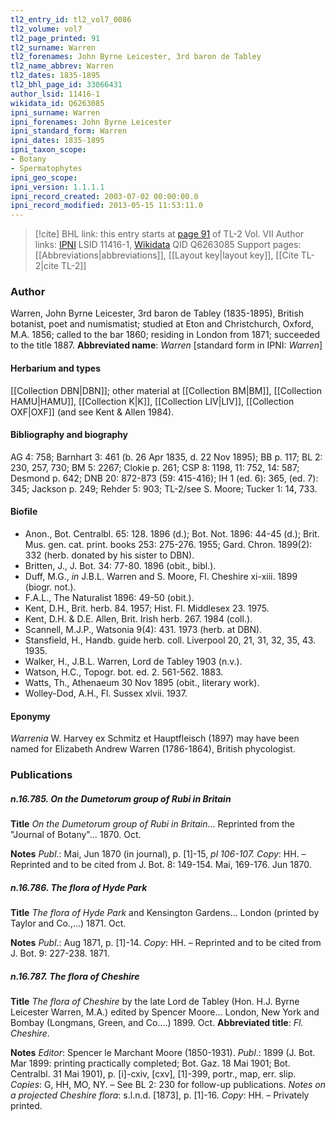 ```yaml
---
tl2_entry_id: tl2_vol7_0086
tl2_volume: vol7
tl2_page_printed: 91
tl2_surname: Warren
tl2_forenames: John Byrne Leicester, 3rd baron de Tabley
tl2_name_abbrev: Warren
tl2_dates: 1835-1895
tl2_bhl_page_id: 33066431
author_lsid: 11416-1
wikidata_id: Q6263085
ipni_surname: Warren
ipni_forenames: John Byrne Leicester
ipni_standard_form: Warren
ipni_dates: 1835-1895
ipni_taxon_scope: 
- Botany
- Spermatophytes
ipni_geo_scope: 
ipni_version: 1.1.1.1
ipni_record_created: 2003-07-02 00:00:00.0
ipni_record_modified: 2013-05-15 11:53:11.0
---
```


> [!cite] BHL link: this entry starts at [page 91](https://www.biodiversitylibrary.org/page/33066431) of TL-2 Vol. VII
> Author links: [IPNI](https://www.ipni.org/a/11416-1) LSID 11416-1, [Wikidata](https://www.wikidata.org/wiki/Q6263085) QID Q6263085
> Support pages: [[Abbreviations|abbreviations]], [[Layout key|layout key]], [[Cite TL-2|cite TL-2]]

### Author

Warren, John Byrne Leicester, 3rd baron de Tabley (1835-1895), British botanist, poet and numismatist; studied at Eton and Christchurch, Oxford, M.A. 1856; called to the bar 1860; residing in London from 1871; succeeded to the title 1887. 
**Abbreviated name**: *Warren* \[standard form in IPNI: *Warren*\]

#### Herbarium and types

[[Collection DBN|DBN]]; other material at [[Collection BM|BM]], [[Collection HAMU|HAMU]], [[Collection K|K]], [[Collection LIV|LIV]], [[Collection OXF|OXF]] (and see Kent & Allen 1984).

#### Bibliography and biography

AG 4: 758; Barnhart 3: 461 (b. 26 Apr 1835, d. 22 Nov 1895); BB p. 117; BL 2: 230, 257, 730; BM 5: 2267; Clokie p. 261; CSP 8: 1198, 11: 752, 14: 587; Desmond p. 642; DNB 20: 872-873 (59: 415-416); IH 1 (ed. 6): 365, (ed. 7): 345; Jackson p. 249; Rehder 5: 903; TL-2/see S. Moore; Tucker 1: 14, 733.

#### Biofile

- Anon., Bot. Centralbl. 65: 128. 1896 (d.); Bot. Not. 1896: 44-45 (d.); Brit. Mus. gen. cat. print. books 253: 275-276. 1955; Gard. Chron. 1899(2): 332 (herb. donated by his sister to DBN).
- Britten, J., J. Bot. 34: 77-80. 1896 (obit., bibl.).
- Duff, M.G., *in* J.B.L. Warren and S. Moore, Fl. Cheshire xi-xiii. 1899 (biogr. not.).
- F.A.L., The Naturalist 1896: 49-50 (obit.).
- Kent, D.H., Brit. herb. 84. 1957; Hist. Fl. Middlesex 23. 1975.
- Kent, D.H. & D.E. Allen, Brit. Irish herb. 267. 1984 (coll.).
- Scannell, M.J.P., Watsonia 9(4): 431. 1973 (herb. at DBN).
- Stansfield, H., Handb. guide herb. coll. Liverpool 20, 21, 31, 32, 35, 43. 1935.
- Walker, H., J.B.L. Warren, Lord de Tabley 1903 (n.v.).
- Watson, H.C., Topogr. bot. ed. 2. 561-562. 1883.
- Watts, Th., Athenaeum 30 Nov 1895 (obit., literary work).
- Wolley-Dod, A.H., Fl. Sussex xlvii. 1937.

#### Eponymy

*Warrenia* W. Harvey ex Schmitz et Hauptfleisch (1897) may have been named for Elizabeth Andrew Warren (1786-1864), British phycologist.

### Publications

##### n.16.785. On the Dumetorum group of Rubi in Britain

**Title**
*On the Dumetorum group of Rubi in Britain*... Reprinted from the "Journal of Botany"... 1870. Oct.

**Notes**
*Publ*.: Mai, Jun 1870 (in journal), p. \[1\]-15, *pl 106-107. Copy*: HH. – Reprinted and to be cited from J. Bot. 8: 149-154. Mai, 169-176. Jun 1870.

##### n.16.786. The flora of Hyde Park

**Title**
*The flora of Hyde Park* and Kensington Gardens... London (printed by Taylor and Co.,...) 1871. Oct.

**Notes**
*Publ*.: Aug 1871, p. \[1\]-14. *Copy*: HH. – Reprinted and to be cited from J. Bot. 9: 227-238. 1871.

##### n.16.787. The flora of Cheshire

**Title**
*The flora of Cheshire* by the late Lord de Tabley (Hon. H.J. Byrne Leicester Warren, M.A.) edited by Spencer Moore... London, New York and Bombay (Longmans, Green, and Co....) 1899. Oct.
**Abbreviated title**: *Fl. Cheshire*.

**Notes**
*Editor*: Spencer le Marchant Moore (1850-1931).
*Publ*.: 1899 (J. Bot. Mar 1899: printing practically completed; Bot. Gaz. 18 Mai 1901; Bot. Centralbl. 31 Mai 1901), p. \[i\]-cxiv, \[cxv\], \[1\]-399, portr., map, err. slip. *Copies*: G, HH, MO, NY. – See BL 2: 230 for follow-up publications.
*Notes on a projected Cheshire flora*: s.l.n.d. \[1873\], p. \[1\]-16. *Copy*: HH. – Privately printed.

